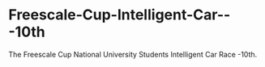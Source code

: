 # Freescale-Cup-Intelligent-Car---10th
The Freescale Cup National University Students Intelligent Car Race -10th.
